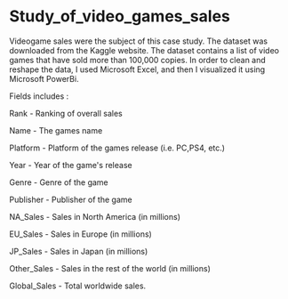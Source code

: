 # Study_of_video_games_sales
Videogame sales were the subject of this case study. The dataset was downloaded from the Kaggle website. The dataset contains a list of video games that have sold more than 100,000 copies. In order to clean and reshape the data, I used Microsoft Excel, and then I visualized it using Microsoft PowerBi.

Fields includes :

Rank - Ranking of overall sales

Name - The games name

Platform - Platform of the games release (i.e. PC,PS4, etc.)

Year - Year of the game's release

Genre - Genre of the game

Publisher - Publisher of the game

NA_Sales - Sales in North America (in millions)

EU_Sales - Sales in Europe (in millions)

JP_Sales - Sales in Japan (in millions)

Other_Sales - Sales in the rest of the world (in millions)

Global_Sales - Total worldwide sales.
